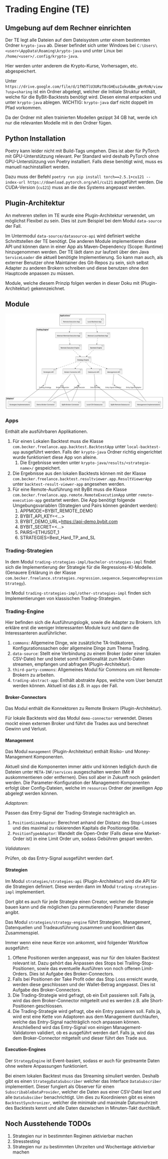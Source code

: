 # Trading Engine (TE)

## Umgebung auf dem Rechner einrichten

Der TE legt alle Dateien auf dem Dateisystem unter einem bestimmten Ordner `krypto-java` ab. Dieser befindet sich unter
Windows bei `C:\Users\<user>\AppData\Roaming\krypto-java` und unter Linux bei `/home/<user>/.config/krypto-java`.

Hier werden unter anderem die Krypto-Kurse, Vorhersagen, etc. abgespeichert.

Unter `https://drive.google.com/file/d/1fN5TlU3URzT8cGHEuzIoku6Bm_gNrRnN/view?usp=sharing` ist ein Ordner abgelegt,
welcher die Initiale Struktur enthält, welche für die ByBit-Backtests benötigt wird. Diesen einmal entpacken und unter
`krypto-java` ablegen. WICHTIG: `krypto-java` darf nicht doppelt im Pfad vorkommen.

Da der Ordner mit allen trainierten Modellen gezippt 34 GB hat, werde ich nur die relevanten Modelle mit in den Ordner
fügen.

## Python Installation

Poetry kann leider nicht mit Build-Tags umgehen. Dies ist aber für PyTorch mit GPU-Unterstützung relevant. Per Standard
wird deshalb PyTorch ohne GPU-Unterstützung von Poetry installiert. Falls diese benötigt wird, muss es manuell
nachinstalliert werden.

Dazu muss der Befehl `poetry run pip install torch==2.5.1+cu121 --index-url https://download.pytorch.org/whl/cu121`
ausgeführt werden. Die CUDA-Version (`cu121`) muss an die des Systems angepasst werden.

## Plugin-Architektur

An mehreren stellen im TE wurde eine Plugin-Architektur verwendet, um möglichst Flexibel zu sein. Dies ist zum Beispiel
bei dem Modul `data-source` der Fall.

Im Untermodul `data-source/datasource-api` wird definiert welche Schnittstellen der TE benötigt. Die anderen Module
implementieren diese API und können dann in einer App als Maven-Dependency (Scope: Runtime) hinzugenommen werden. Der TE
lädt dann zur laufzeit über den Java `ServiceLoader` die aktuell benötigte Implementierung. So kann man auch, als
externer Benutzer ohne Maintainer des Git-Repos zu sein, sich selbst Adapter zu anderen Brokern schreiben und diese
benutzen ohne den Hauptcode anpassen zu müssen.

Module, welche diesem Prinzip folgen werden in dieser Doku mit (Plugin-Architektur) gekennzeichnet.

## Module

![Komponente](/diagramms/trading-engine-components.svg)

### Apps

Enthält alle ausführbaren Applikationen.

1. Für einen Lokalen Backtest muss die Klasse `com.becker.freelance.app.backtest.BacktestApp` unter `local-backtest-app`
   ausgeführt werden. Falls der `krypto-java` Ordner richtig eingerichtet wurde funktioniert diese App von alleine.
    1. Die Ergebnisse werden unter `krypto-java/results/<strategie-name>/` gespeichert.
2. Die Ergebnisse aus den lokalen Backtests können mit der Klasse
   `com.becker.freelance.backtest.resultviewer.app.ResultViewerApp` unter `backtest-result-viewer-app` angesehen werden.
3. Für eine Remote-Ausführung mit ByBit muss die Klasse `com.becker.freelance.app.remote.RemoteExecutionApp` unter
   `remote-execution-app` gestartet werden. Die App benötigt folgende Umgebungsvariablen (Strategien und Pairs können
   geändert werden):
    1. APPMODE=BYBIT_REMOTE_DEMO
    2. BYBIT_API_KEY=<...>
    3. BYBIT_DEMO_URL=https://api-demo.bybit.com
    4. BYBIT_SECRET=<...>
    5. PAIRS=ETHUSDT_1
    6. STRATEGIES=Best_Hard_TP_and_SL

### Trading-Strategien

In dem Modul `trading-strategies-impl/bachelor-strategies-impl` findet sich die Implementierung der Strategie für die
Regressions-KI-Modelle. (Genauere Erklärung in der Klasse
`com.becker.freelance.strategies.regression.sequence.SequenceRegressionStrategy`).

Im Modul `trading-strategies-impl/other-strategies-impl` finden sich Implementierungen von klassischen
Trading-Strategien.

### Trading-Engine

Hier befinden sich die Ausführungslogik, sowie die Adapter zu Brokern. Ich erkläre erst die weniger Interessanten Module
kurz und dann die Interessanteren ausführlicher.

1. `commons`: Allgemeine Dinge, wie zusätzliche TA-Indikatoren, Konfigurationssachen oder allgemeine Dinge zum Thema
   Trading.
2. `data-source`: Stellt eine Verbindung zu einem Broker (oder einer lokalen CSV-Datei) her und bietet somit
   Funktionalität zum Markt-Daten streamen, empfangen und abfragen (Plugin-Architektur).
3. `third-party-commons`: Allgemeines Modul für Commons um mit Remote-Brokern zu arbeiten.
4. `trading-abstract-app`: Enthält abstrakte Apps, welche vom User benutzt werden können. Aktuell ist das z.B. in `apps`
   der Fall.

#### Broker-Connectors

Das Modul enthält die Konnektoren zu Remote Brokern (Plugin-Architektur).

Für lokale Backtests wird das Modul `demo-connector` verwendet. Dieses mockt einen externen Broker und führt die Trades
aus und berechnet Gewinn und Verlust.

#### Management

Das Modul `management` (Plugin-Architektur) enthält Risiko- und Money-Management Komponenten.

Aktuell sind die Komponenten immer aktiv und können lediglich durch die Dateien unter `META-INF/services` ausgeschalten
werden (Mit # auskommentieren oder entfernen). Dies soll aber in Zukunft noch geändert werden. Die
Parameter-Konfiguration der Management-Komponenten erfolgt über Config-Dateien, welche im `resources` Ordner der
jeweiligen App abgelegt werden können.

*Adaptoren*:

Passen das Entry-Signal der Trading-Strategie nachträglich an.

1. `PositionSizeAdaptor`: Berechnet anhand der Distanz des Stop-Losses und des maximal zu riskierenden Kapitals die
   Positionsgröße.
2. `PositionTypeAdaptor`: Wandelt die Open-Order (Falls diese eine Market-Order ist) in eine Limit Order um, sodass
   Gebühren gespart werden.

*Validatoren*:

Prüfen, ob das Entry-Signal ausgeführt werden darf.

#### Strategien

Im Modul `strategies/strategies-api` (Plugin-Architektur) wird die API für die Strategien definiert. Diese werden dann
im Modul `trading-strategies-impl` implementiert.

Dort gibt es auch für jede Strategie einen Creator, welcher die Strategie bauen kann und die möglichen (zu
permutierenden) Parameter dieser angibt.

Das Modul `strategies/strategy-engine` führt Strategien, Management, Datenquellen und Tradeausführung zusammen und
koordiniert das Zusammenspiel.

Immer wenn eine neue Kerze von ankommt, wird folgender Workflow ausgeführt:

1. Offene Positionen werden angepasst, was nur für den lokalen Backtest relevant ist. Dazu gehört das Anpassen des Stops
   bei Trailing-Stop-Positionen, sowie das eventuelle Ausführen von noch offenen Limit-Orders. Dies ist Aufgabe des
   Broker-Connectors.
2. Falls bei Positionen der Take Profit oder das Stop Loss erreicht wurde, werden diese geschlossen und der
   Wallet-Betrag angepasst. Dies ist Aufgabe des Broker-Connectors.
3. Die Trading-Strategie wird gefragt, ob ein Exit passieren soll. Falls ja, wird das dem Broker-Connector mitgeteilt
   und es werden z.B. alle Short-Positionen geschlossen.
4. Die Trading-Strategie wird gefragt, obe ein Entry passieren soll. Falls ja, wird erst eine Kette von Adaptoren aus
   dem Management durchlaufen, welche das Entry-Signal nachträglich noch anpassen können. Anschließend wird das
   Entry-Signal von einigen Management-Validatoren validiert, ob es ausgeführt werden darf. Falls ja, wird das dem
   Broker-Connector mitgeteilt und dieser führt den Trade aus.

#### Execution-Engines

Der `StrategyEngine` ist Event-basiert, sodass er auch für gestreamte Daten ohne weitere Anpassungen funktioniert.

Bei einem lokalen Backtest muss das Streaming simuliert werden. Deshalb gibt es einen `StrategyDataSubscriber` welcher
das Interface `DataSubscriber` implementiert. Dieser fungiert als Observer für einen `SubscribableDataProvider`, welcher
die Daten aus einer CSV-Datei liest und alle `DataSubsciber` benachrichtigt. Um dies zu Koordinieren gibt es einen
`BacktestSynchronizer`, welcher die minimale und maximale Datumsuhrzeit des Backtests kennt und alle Daten dazwischen in
Minuten-Takt durchläuft.

## Noch Ausstehende TODOs

1. Strategien nur in bestimmten Regimen aktivierbar machen
2. Stresstesting
3. Strategien nur zu bestimmten Uhrzeiten und Wochentage aktivierbar machen